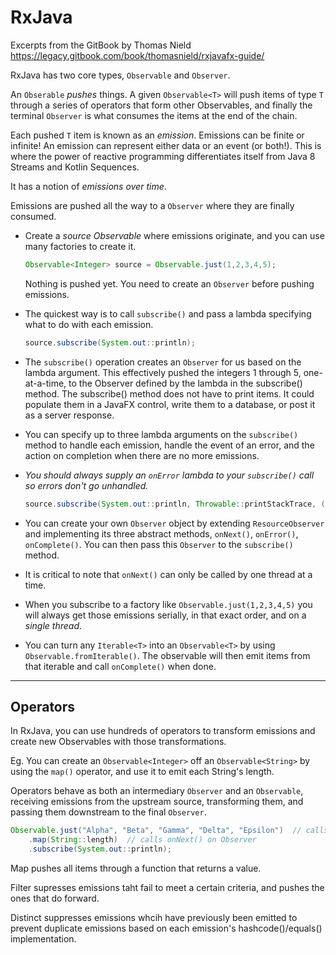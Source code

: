 # RxJava

Excerpts from the GitBook by Thomas Nield
https://legacy.gitbook.com/book/thomasnield/rxjavafx-guide/

RxJava has two core types, `Observable` and `Observer`.


An `Obserable` _pushes_ things. A given `Observable<T>` will push items of type `T` through a series of operators that form other Observables, and finally the terminal `Observer` is what consumes the items at the end of the chain.


Each pushed `T` item is known as an _emission_. Emissions can be finite or infinite! An emission can represent either data or an event (or both!). This is where the power of reactive programming differentiates itself from Java 8 Streams and Kotlin Sequences.

It has a notion of _emissions over time_.

Emissions are pushed all the way to a `Observer` where they are finally consumed.

- Create a _source Observable_ where emissions originate, and you can use many factories to create it.
    ```java
    Observable<Integer> source = Observable.just(1,2,3,4,5);
    ```
    Nothing is pushed yet. You need to create an `Observer` before pushing emissions.

- The quickest way is to call `subscribe()` and pass a lambda specifying what to do with each emission.
    ```java
    source.subscribe(System.out::println);
    ```

- The `subscribe()` operation creates an `Observer` for us based on the lambda argument. This effectively pushed the integers 1 through 5, one-at-a-time, to the Observer defined by the lambda in the subscribe() method. The subscribe() method does not have to print items. It could populate them in a JavaFX control, write them to a database, or post it as a server response.

- You can specify up to three lambda arguments on the `subscribe()` method to handle each emission, handle the event of an error, and the action on completion when there are no more emissions.

- _You should always supply an `onError` lambda to your `subscribe()` call so errors don't go unhandled._
    ```java
    source.subscribe(System.out::println, Throwable::printStackTrace, () -> System.out.println("Done!"));
    ```

- You can create your own `Observer` object by extending `ResourceObserver` and implementing its three abstract methods, `onNext()`, `onError()`, `onComplete()`. You can then pass this `Observer` to the `subscribe()` method.

- It is critical to note that `onNext()` can only be called by one thread at a time.

- When you subscribe to a factory like `Observable.just(1,2,3,4,5)` you will always get those emissions serially, in that exact order, and on a _single thread_.

- You can turn any `Iterable<T>` into an `Observable<T>` by using `Observable.fromIterable()`. The observable will then emit items from that iterable and call `onComplete()` when done.

---

## Operators

In RxJava, you can use hundreds of operators to transform emissions and create new Observables with those transformations.

Eg. You can create an `Observable<Integer>` off an `Observable<String>` by using the `map()` operator, and use it to emit each String's length.

Operators behave as both an intermediary `Observer` and an `Observable`, receiving emissions from the upstream source, transforming them, and passing them downstream to the final `Observer`. 

```java
Observable.just("Alpha", "Beta", "Gamma", "Delta", "Epsilon")  // calls onNext() on map()
    .map(String::length)  // calls onNext() on Observer
    .subscribe(System.out::println);
```

Map pushes all items through a function that returns a value.

Filter supresses emissions taht fail to meet a certain criteria, and pushes the ones that do forward.

Distinct suppresses emissions whcih have previously been emitted to prevent duplicate emissions based on each emission's hashcode()/equals() implementation.

